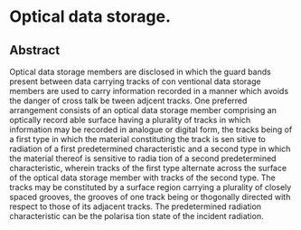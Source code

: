 # Optical data storage.

## Abstract
Optical data storage members are disclosed in which the guard bands present between data carrying tracks of con ventional data storage members are used to carry information recorded in a manner which avoids the danger of cross talk be tween adjcent tracks. One preferred arrangement consists of an optical data storage member comprising an optically record able surface having a plurality of tracks in which information may be recorded in analogue or digital form, the tracks being of a first type in which the material constituting the track is sen sitive to radiation of a first predetermined characteristic and a second type in which the material thereof is sensitive to radia tion of a second predetermined characteristic, wherein tracks of the first type alternate across the surface of the optical data storage member with tracks of the second type. The tracks may be constituted by a surface region carrying a plurality of closely spaced grooves, the grooves of one track being or thogonally directed with respect to those of its adjacent tracks. The predetermined radiation characteristic can be the polarisa tion state of the incident radiation.